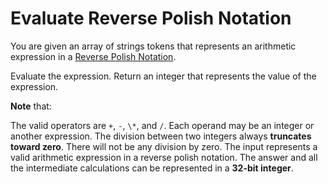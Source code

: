 # Evaluate Reverse Polish Notation

You are given an array of strings tokens that represents an arithmetic expression in a [Reverse Polish Notation](https://en.wikipedia.org/wiki/Reverse_Polish_notation).

Evaluate the expression. Return an integer that represents the value of the expression.

**Note** that:

The valid operators are `+`, `-`, `\*`, and `/`.
Each operand may be an integer or another expression.
The division between two integers always **truncates toward zero**.
There will not be any division by zero.
The input represents a valid arithmetic expression in a reverse polish notation.
The answer and all the intermediate calculations can be represented in a **32-bit integer**.
